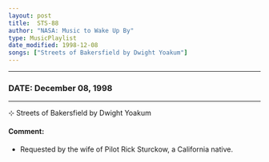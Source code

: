 ```yaml
---
layout: post
title:  STS-88
author: "NASA: Music to Wake Up By"
type: MusicPlaylist
date_modified: 1998-12-08
songs: ["Streets of Bakersfield by Dwight Yoakum"]
---
```


----
### DATE: December 08, 1998
----
⊹ Streets of Bakersfield by Dwight Yoakum

#### Comment:
* Requested by the wife of Pilot Rick Sturckow, a California native.



<br/>
<center>
	<a target="_blank"
	   href="https://twitter.com/intent/tweet?hashtags=Space,NASA,Playlist,NASAWakeupCalls,SpaceProgram&text={{ page.author}}, '{{ page.songs.first }}' {{ page.title }}, {{ page.date | date: '%B %d, %Y' }}. {{ site.url }}{{ page.url }} @nasawakeupcalls">
	   <i class="fab fa-twitter" alt="Tweet this page" style="font-size: 1.3em;"></i>
	</a>
	&nbsp; 	<i class="fas fa-user-astronaut" style="font-size: 1.5em;"></i> &nbsp;
    <a type="amzn" search="'Streets of Bakersfield by Dwight Yoakum'" category="popular music">
        <i class="fab fa-amazon" style="font-size: 1.3em;"></i>
    </a>
</center>
